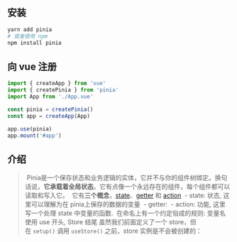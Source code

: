 ## 安装
```sh
yarn add pinia
# 或者使用 npm
npm install pinia
```

## 向 vue 注册
```js
import { createApp } from 'vue'
import { createPinia } from 'pinia'
import App from './App.vue'

const pinia = createPinia()
const app = createApp(App)

app.use(pinia)
app.mount('#app')
```


## 介绍
> Pinia是一个保存状态和业务逻辑的实体，它并不与你的组件树绑定。换句话说，**它承载着全局状态**。它有点像一个永远存在的组件，每个组件都可以读取和写入它。
> 它有**三个概念**，[state](https://pinia.vuejs.org/zh/core-concepts/state.html)、[getter](https://pinia.vuejs.org/zh/core-concepts/getters.html) 和 [action](https://pinia.vuejs.org/zh/core-concepts/actions.html)
> - state: 状态, 这里可以理解为在 pinia上保存的数据的变量
> - getter:
> - action: 功能, 这里写一个处理 state 中变量的函数.
> 在命名上有一个约定俗成的规则:  变量名使用 use 开头, Store 结尾
	虽然我们前面定义了一个 store，但在 `setup()` 调用 `useStore()` 之前，store 实例是不会被创建的：

